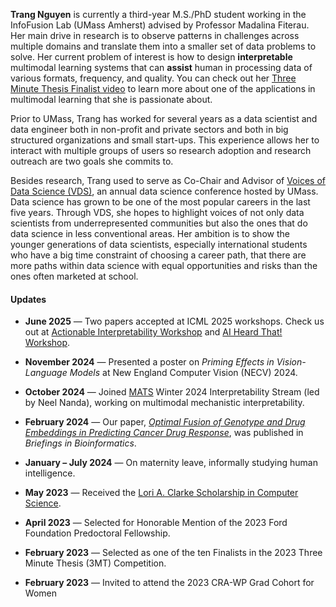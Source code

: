 <!-- <img style="float: right; width: 35%; padding: 6px;" src="/assets/website_profile.jpg"> -->

**Trang Nguyen** is currently a third-year M.S./PhD student working in the InfoFusion Lab (UMass Amherst) advised by Professor Madalina Fiterau. Her main drive in research is to observe patterns in challenges across multiple domains and translate them into a smaller set of data problems to solve. Her current problem of interest is how to design **interpretable** multimodal learning systems that can **assist** human in processing data of various formats, frequency, and quality. You can check out her [Three Minute Thesis Finalist video](https://rb.gy/su2um) to learn more about one of the applications in multimodal learning that she is passionate about.

Prior to UMass, Trang has worked for several years as a data scientist and data engineer both in non-profit and private sectors and both in big structured organizations and small start-ups. This experience allows her to interact with multiple groups of users so research adoption and research outreach are two goals she commits to. 

Besides research, Trang used to serve as Co-Chair and Advisor of [Voices of Data Science (VDS)](https://www.voices-of-data-science.com/), an annual data science conference hosted by UMass. Data science has grown to be one of the most popular careers in the last five years. Through VDS, she hopes to highlight voices of not only data scientists from underrepresented communities but also the ones that do data science in less conventional areas. Her ambition is to show the younger generations of data scientists, especially international students who have a big time constraint of choosing a career path, that there are more paths within data science with equal opportunities and risks than the ones often marketed at school.

<!-- [CV / Resume](/assets/resume.pdf), [Google Scholar](https://scholar.google.com/citations?hl=en&user=xUDm-QIAAAAJ), [LinkedIn](https://www.linkedin.com/in/trangnguyen17/)  
Email ID: [tramnguyen@umass.edu](mailto:tramnguyen@umass.edu) -->


#### Updates

- **June 2025** — Two papers accepted at ICML 2025 workshops. Check us out at [Actionable Interpretability Workshop](https://icml.cc/virtual/2025/49574) and [AI Heard That! Workshop](https://icml.cc/virtual/2025/51895).

- **November 2024** — Presented a poster on *Priming Effects in Vision-Language Models* at New England Computer Vision (NECV) 2024.

- **October 2024** — Joined [MATS](https://www.matsprogram.org/interpretability) Winter 2024 Interpretability Stream (led by Neel Nanda), working on multimodal mechanistic interpretability.

- **February 2024** — Our paper, [*Optimal Fusion of Genotype and Drug Embeddings in Predicting Cancer Drug Response*](https://pubmed.ncbi.nlm.nih.gov/38754407/), was published in *Briefings in Bioinformatics*.

- **January – July 2024** — On maternity leave, informally studying human intelligence.

- **May 2023** — Received the [Lori A. Clarke Scholarship in Computer Science](https://umass.academicworks.com/opportunities/16057).

- **April 2023** — Selected for Honorable Mention of the 2023 Ford Foundation Predoctoral Fellowship.

- **February 2023** — Selected as one of the ten Finalists in the 2023 Three Minute Thesis (3MT) Competition.

- **February 2023** — Invited to attend the 2023 CRA-WP Grad Cohort for Women
